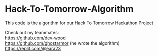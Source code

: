 # Hack-To-Tomorrow-Algorithm

This code is the algorithm for our Hack To Tomorrow Hackathon Project
<br>

Check out my teammates:
<br>
https://github.com/dev-wood
<br>
https://github.com/ghostarmor (he wrote the algorithm)
<br>
https://replit.com/@eara23
